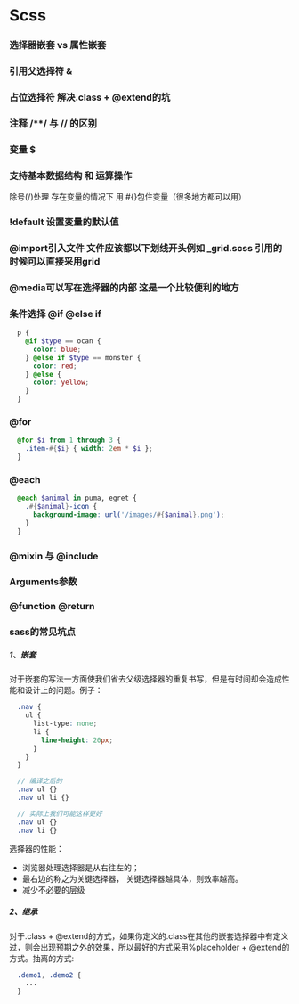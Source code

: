 # Scss

### 选择器嵌套 vs 属性嵌套

### 引用父选择符 &

### 占位选择符 解决.class + @extend的坑

### 注释 /**/ 与 // 的区别

### 变量 $

### 支持基本数据结构 和 运算操作

  除号(/)处理 存在变量的情况下 用 #{}包住变量（很多地方都可以用）

### !default 设置变量的默认值

### @import引入文件 文件应该都以下划线开头例如 _grid.scss 引用的时候可以直接采用grid

### @media可以写在选择器的内部 这是一个比较便利的地方

### 条件选择 @if @else if

```scss
  p {
    @if $type == ocan {
      color: blue;
    } @else if $type == monster {
      color: red;
    } @else {
      color: yellow;
    }
  }
```

### @for

```scss
  @for $i from 1 through 3 {
    .item-#{$i} { width: 2em * $i };
  }
```

### @each

```scss
  @each $animal in puma, egret {
    .#{$animal}-icon {
      background-image: url('/images/#{$animal}.png');
    }
  }
```

### @mixin 与 @include

### Arguments参数

### @function @return

### sass的常见坑点

##### 1、嵌套

  对于嵌套的写法一方面使我们省去父级选择器的重复书写，但是有时间却会造成性能和设计上的问题。例子：

```scss
  .nav {
    ul {
      list-type: none;
      li {
        line-height: 20px;
      }
    }
  }

  // 编译之后的
  .nav ul {}
  .nav ul li {}

  // 实际上我们可能这样更好
  .nav ul {}
  .nav li {}
```

  选择器的性能：

  - 浏览器处理选择器是从右往左的；
  - 最右边的称之为关键选择器， 关键选择器越具体，则效率越高。
  - 减少不必要的层级

##### 2、继承

  对于.class + @extend的方式，如果你定义的.class在其他的嵌套选择器中有定义过，则会出现预期之外的效果，所以最好的方式采用%placeholder + @extend的方式。抽离的方式:

```css
  .demo1, .demo2 {
    ...
  }
```